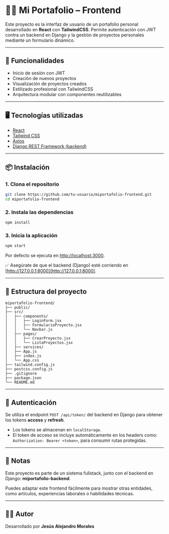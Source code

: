 # 🧑‍💻 Mi Portafolio – Frontend

Este proyecto es la interfaz de usuario de un portafolio personal desarrollado en **React** con **TailwindCSS**. Permite autenticación con JWT contra un backend en Django y la gestión de proyectos personales mediante un formulario dinámico.

---

## 🚀 Funcionalidades

- Inicio de sesión con JWT
- Creación de nuevos proyectos
- Visualización de proyectos creados
- Estilizado profesional con TailwindCSS
- Arquitectura modular con componentes reutilizables

---

## 🖥️ Tecnologías utilizadas

- [React](https://reactjs.org/)
- [Tailwind CSS](https://tailwindcss.com/)
- [Axios](https://axios-http.com/)
- [Django REST Framework (backend)](https://www.djangoproject.com/)

---

## 📦 Instalación

### 1. Clona el repositorio

```bash
git clone https://github.com/tu-usuario/miportafolio-frontend.git
cd miportafolio-frontend
```

### 2. Instala las dependencias

```bash
npm install
```

### 3. Inicia la aplicación

```bash
npm start
```

Por defecto se ejecuta en [http://localhost:3000](http://localhost:3000).

✅ Asegúrate de que el backend (Django) esté corriendo en [http://127.0.0.1:8000](http://127.0.0.1:8000).

---

## 📁 Estructura del proyecto

```
miportafolio-frontend/
├── public/
├── src/
│   ├── components/
│   │   ├── LoginForm.jsx
│   │   ├── FormularioProyecto.jsx
│   │   └── Navbar.js
│   ├── pages/
│   │   ├── CrearProyecto.jsx
│   │   └── ListaProyectos.jsx
│   ├── services/
│   ├── App.js
│   ├── index.js
│   └── App.css
├── tailwind.config.js
├── postcss.config.js
├── .gitignore
├── package.json
└── README.md
```

---

## 🔐 Autenticación

Se utiliza el endpoint `POST /api/token/` del backend en Django para obtener los tokens **access** y **refresh**.

- Los tokens se almacenan en `localStorage`.
- El token de acceso se incluye automáticamente en los headers como:  
  `Authorization: Bearer <token>`, para consumir rutas protegidas.

---

## 📝 Notas

Este proyecto es parte de un sistema fullstack, junto con el backend en Django: **miportafolio-backend**.

Puedes adaptar este frontend fácilmente para mostrar otras entidades, como artículos, experiencias laborales o habilidades técnicas.

---

## 👨‍💻 Autor

Desarrollado por **Jesús Alejandro Morales**